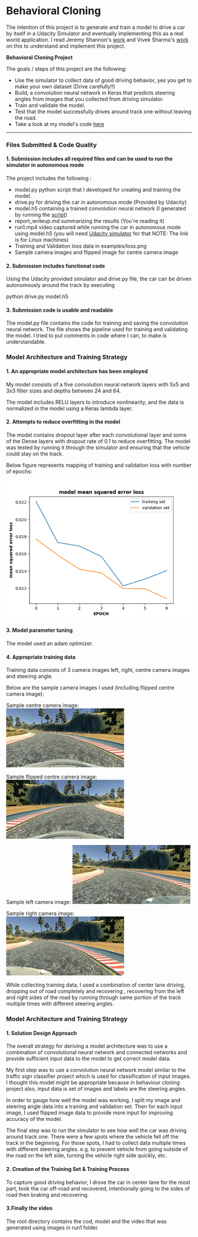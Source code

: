 # **Behavioral Cloning** 

[//]: # (Image References)

[centre_image]: ./examples/centre_image.jpg "Sample Centre Camera Image: "
[flipped_centre_image]: ./examples/flipped_centre_image.jpg "Sample Flipped Centre Camera Image: "
[left_image]: ./examples/left_image.jpg "Sample Left Camera Image: "
[right_image]: ./examples/right_image.jpg "Sample Right Camera Image: "
[loss_data]: ./examples/loss.png "Training and Validation Loss Data: "

The intention of this project is to generate and train a model to drive a car by itself in a Udacity Simulator and eventually implementing this as a real world application. I read Jeremy Shannon's [work](https://github.com/jeremy-shannon) and Vivek Sharma's [work](https://github.com/vivekmsit) on this to understand and implement this project.

**Behavioral Cloning Project**

The goals / steps of this project are the following:
* Use the simulator to collect data of good driving behavior, yes you get to make your own dataset (Drive carefully!!)
* Build, a convolution neural network in Keras that predicts steering angles from images that you collected from driving simulator.
* Train and validate the model.
* Test that the model successfully drives around track one without leaving the road.
* Take a look at my model's code [here](https://github.com/vyaspartm/CarND-Behavioral-Cloning-P3/blob/master/model.py)

---
### Files Submitted & Code Quality

#### 1. Submission includes all required files and can be used to run the simulator in autonomous mode

The project includes the following :
* model.py python script that I developed for creating and training the model.
* drive.py for driving the car in autonomous mode (Provided by Udacity)
* model.h5 containing a trained convolution neural network (I generated by running the [script](https://github.com/vyaspartm/CarND-Behavioral-Cloning-P3/blob/master/model.py))
* report_writeup.md summarizing the results (You're reading it)
* run1.mp4 video captured while running the car in autonomous mode using model.h5 (you will need [Udacity simulator](https://d17h27t6h515a5.cloudfront.net/topher/2017/February/58ae46bb_linux-sim/linux-sim.zip) for that NOTE: The link is for Linux machines)
* Training and Validation loss data in examples/loss.png
* Sample camera images and flipped image for centre camera image

#### 2. Submission includes functional code
Using the Udacity provided simulator and drive.py file, the car can be driven autonomously around the track by executing 

python drive.py model.h5

#### 3. Submission code is usable and readable

The model.py file contains the code for training and saving the convolution neural network. The file shows the pipeline used for training and validating the model. I tried to put comments in code where I can, to make is understandable.

### Model Architecture and Training Strategy

#### 1. An appropriate model architecture has been employed

My model consists of a five convolution neural network layers with 5x5 and 3x3 filter sizes and depths between 24 and 64. 

The model includes RELU layers to introduce nonlinearity, and the data is normalized in the model using a Keras lambda layer. 

#### 2. Attempts to reduce overfitting in the model

The model contains dropout layer after each convolutional layer and some of the Dense layers with dropout rate of 0.1 to reduce overfitting. The model was tested by running it through the simulator and ensuring that the vehicle could stay on the track.

Below figure represents mapping of training and validation loss with number of epochs:

![alt text][loss_data] 

#### 3. Model parameter tuning

The model used an adam optimizer.

#### 4. Appropriate training data

Training data consists of 3 camera images left, right, centre camera images and steering angle. 

Below are the sample camera images I used (including flipped centre camera image):

Sample centre camera image:
![alt text][centre_image]

Sample flipped centre camera image:
![alt text][flipped_centre_image]

Sample left camera image:
![alt text][left_image]

Sample right camera image:
![alt text][right_image] 

While collecting training data, I used a combination of center lane driving, dropping out of road completely and recovering , recovering from the left and right sides of the road by running through same portion of the track multiple times with different steering angles.

### Model Architecture and Training Strategy

#### 1. Solution Design Approach

The overall strategy for deriving a model architecture was to use a combination of convolutional neural network and connected networks and provide sufficient input data to the model to get correct model data.

My first step was to use a convolution neural network model similar to the traffic sign classifier project which is used for classification of input images. I thought this model might be appropriate because in behaviour cloning project also, input data is set of images and labels are the steering angles.

In order to gauge how well the model was working, I split my image and steering angle data into a training and validation set. Then for each input image, I used flipped image data to provide more input for improving accuracy of the model.

The final step was to run the simulator to see how well the car was driving around track one. There were a few spots where the vehicle fell off the track in the beginning. For those spots, I had to collect data multiple times with different steering angles. e.g. to prevent vehicle from going outside of the road on the left side, turning the vehicle right side quickly, etc. 


#### 2. Creation of the Training Set & Training Process

To capture good driving behavior, I drove the car in center lane for the most part, took the car off-road and recovered, intentionally going to the sides of road then braking and recovering.

#### 3.Finally the video

The root directory contains the cod, model and the video that was generated using images in run1 folder.
